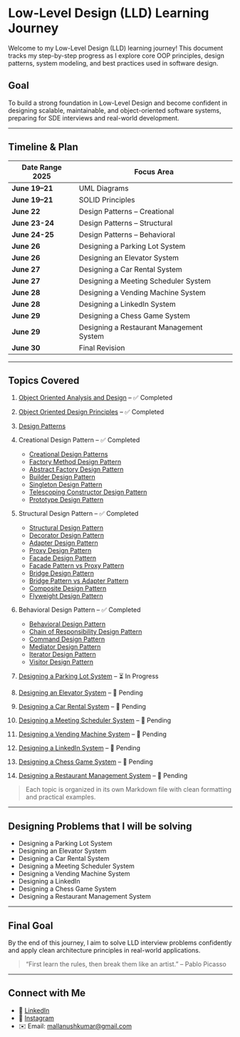 # Low-Level Design (LLD) Learning Journey

Welcome to my Low-Level Design (LLD) learning journey! This document tracks my step-by-step progress as I explore core OOP principles, design patterns, system modeling, and best practices used in software design.

## Goal

To build a strong foundation in Low-Level Design and become confident in designing scalable, maintainable, and object-oriented software systems, preparing for SDE interviews and real-world development.

---

## Timeline & Plan

| Date Range 2025       | Focus Area                                                                                                             |
| ---------------- | ---------------------------------------------------------------------------------------------------------------------- |
| **June 19–21**   |        UML Diagrams                                   |
| **June 19–21**   |        SOLID Principles                               |
| **June 22**      |        Design Patterns – Creational                   |
| **June 23-24**   |        Design Patterns – Structural                   |
| **June 24-25**   |        Design Patterns – Behavioral                   |
| **June 26**      |        Designing a Parking Lot System                 |
| **June 26**      |        Designing an Elevator System                   |
| **June 27**      |        Designing a Car Rental System                  |
| **June 27**      |        Designing a Meeting Scheduler System           |
| **June 28**      |        Designing a Vending Machine System             |
| **June 28**      |        Designing a LinkedIn System                    |
| **June 29**      |        Designing a Chess Game System                  |
| **June 29**      |        Designing a Restaurant Management System       |
| **June 30**      |        Final Revision                                 |

---

## Topics Covered

1. [Object Oriented Analysis and Design](./01_Object_Oriented_Analysis_and_Design.md) – ✅ Completed  
2. [Object Oriented Design Principles](./02_Object_Oriented_Design_Principles.md) – ✅ Completed  
3. [Design Patterns](./03_Design_Patterns.md)  

4. Creational Design Pattern – ✅ Completed  
   - [Creational Design Patterns](./04_Creational_Design_Pattern/01_Creational_Design_Patterns.md)  
   - [Factory Method Design Pattern](./04_Creational_Design_Pattern/02_Factory_Method_Design_Pattern.md)  
   - [Abstract Factory Design Pattern](./04_Creational_Design_Pattern/03_Abstract_Factory_Design_Pattern.md)  
   - [Builder Design Pattern](./04_Creational_Design_Pattern/04_Builder_Design_Pattern.md)  
   - [Singleton Design Pattern](./04_Creational_Design_Pattern/05_Singleton_Design_Pattern.md)  
   - [Telescoping Constructor Design Pattern](./04_Creational_Design_Pattern/06_Telescoping_Constructor_Design_Pattern.md)  
   - [Prototype Design Pattern](./04_Creational_Design_Pattern/07_Prototype_Design_Pattern.md)  

5. Structural Design Pattern – ✅ Completed  
   - [Structural Design Pattern](./05_Structural_Design_Pattern/01_Structural_Design_Pattern.md)  
   - [Decorator Design Pattern](./05_Structural_Design_Pattern/02_Decorator_Design_Pattern.md)  
   - [Adapter Design Pattern](./05_Structural_Design_Pattern/03_Adapter_Design_Pattern.md)  
   - [Proxy Design Pattern](./05_Structural_Design_Pattern/04_Proxy_Design_Pattern.md)  
   - [Facade Design Pattern](./05_Structural_Design_Pattern/05_Facade_Design_Pattern.md)  
   - [Facade Pattern vs Proxy Pattern](./05_Structural_Design_Pattern/06_Facade_Pattern_vs_Proxy_Pattern.md)  
   - [Bridge Design Pattern](./05_Structural_Design_Pattern/07_Bridge_Design_Pattern.md)  
   - [Bridge Pattern vs Adapter Pattern](./05_Structural_Design_Pattern/08_Bridge_Pattern_vs_Adapter_Pattern.md)  
   - [Composite Design Pattern](./05_Structural_Design_Pattern/09_Composite_Design_Pattern.md)  
   - [Flyweight Design Pattern](./05_Structural_Design_Pattern/10_Flyweight_Design_Pattern.md)  

6. Behavioral Design Pattern – ✅ Completed  
   - [Behavioral Design Pattern](./06_Behavioral_Design_Pattern/01_Behavioral_Design_Pattern.md)  
   - [Chain of Responsibility Design Pattern](./06_Behavioral_Design_Pattern/02_Chain_of_Responsibility_Design_Pattern.md)  
   - [Command Design Pattern](./06_Behavioral_Design_Pattern/03_Command_Design_Pattern.md)  
   - [Mediator Design Pattern](./06_Behavioral_Design_Pattern/04_Mediator_Design_Pattern.md)  
   - [Iterator Design Pattern](./06_Behavioral_Design_Pattern/05_Iterator_Design_Pattern.md)  
   - [Visitor Design Pattern](./06_Behavioral_Design_Pattern/06_Visitor_Design_Pattern.md)  

7. [Designing a Parking Lot System](./07_Designing_a_Parking_Lot_System.md) – ⏳ In Progress  
8. [Designing an Elevator System](./08_Designing_an_Elevator_System.md) – 🔲 Pending  
9. [Designing a Car Rental System](./09_Designing_a_Car_Rental_System.md) – 🔲 Pending  
10. [Designing a Meeting Scheduler System](./10_Designing_a_Meeting_Scheduler_System.md) – 🔲 Pending  
11. [Designing a Vending Machine System](./11_Designing_a_Vending_Machine_System.md) – 🔲 Pending  
12. [Designing a LinkedIn System](./12_Designing_a_LinkedIn_System.md) – 🔲 Pending  
13. [Designing a Chess Game System](./13_Designing_a_Chess_Game_System.md) – 🔲 Pending  
14. [Designing a Restaurant Management System](./14_Designing_a_Restaurant_Management_System.md) – 🔲 Pending  


> Each topic is organized in its own Markdown file with clean formatting and practical examples.

---

## Designing Problems that I will be solving

* Designing a Parking Lot System  
* Designing an Elevator System  
* Designing a Car Rental System  
* Designing a Meeting Scheduler System  
* Designing a Vending Machine System  
* Designing a LinkedIn  
* Designing a Chess Game System  
* Designing a Restaurant Management System  

---

## Final Goal

By the end of this journey, I aim to solve LLD interview problems confidently and apply clean architecture principles in real-world applications.

> “First learn the rules, then break them like an artist.” – Pablo Picasso

---

##  Connect with Me

- 💼 [LinkedIn](https://www.linkedin.com/in/anush-kumar-mall)  
- 📸 [Instagram](https://www.instagram.com/anush.kumar.mall/?next=%2Fanushkumar13%2F)  
- ✉️ Email: mallanushkumar@gmail.com